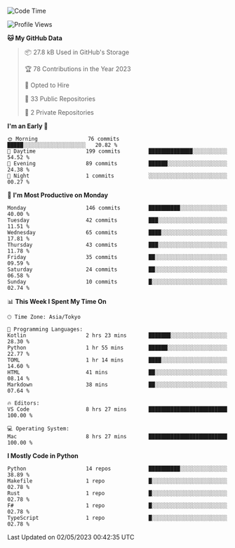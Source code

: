 <!--START_SECTION:waka-->
![Code Time](http://img.shields.io/badge/Code%20Time-653%20hrs%2037%20mins-blue)

![Profile Views](http://img.shields.io/badge/Profile%20Views-0-blue)

**🐱 My GitHub Data** 

> 📦 27.8 kB Used in GitHub's Storage 
 > 
> 🏆 78 Contributions in the Year 2023
 > 
> 💼 Opted to Hire
 > 
> 📜 33 Public Repositories 
 > 
> 🔑 2 Private Repositories 
 > 
**I'm an Early 🐤** 

```text
🌞 Morning                76 commits          █████░░░░░░░░░░░░░░░░░░░░   20.82 % 
🌆 Daytime                199 commits         ██████████████░░░░░░░░░░░   54.52 % 
🌃 Evening                89 commits          ██████░░░░░░░░░░░░░░░░░░░   24.38 % 
🌙 Night                  1 commits           ░░░░░░░░░░░░░░░░░░░░░░░░░   00.27 % 
```
📅 **I'm Most Productive on Monday** 

```text
Monday                   146 commits         ██████████░░░░░░░░░░░░░░░   40.00 % 
Tuesday                  42 commits          ███░░░░░░░░░░░░░░░░░░░░░░   11.51 % 
Wednesday                65 commits          ████░░░░░░░░░░░░░░░░░░░░░   17.81 % 
Thursday                 43 commits          ███░░░░░░░░░░░░░░░░░░░░░░   11.78 % 
Friday                   35 commits          ██░░░░░░░░░░░░░░░░░░░░░░░   09.59 % 
Saturday                 24 commits          ██░░░░░░░░░░░░░░░░░░░░░░░   06.58 % 
Sunday                   10 commits          █░░░░░░░░░░░░░░░░░░░░░░░░   02.74 % 
```


📊 **This Week I Spent My Time On** 

```text
🕑︎ Time Zone: Asia/Tokyo

💬 Programming Languages: 
Kotlin                   2 hrs 23 mins       ███████░░░░░░░░░░░░░░░░░░   28.30 % 
Python                   1 hr 55 mins        ██████░░░░░░░░░░░░░░░░░░░   22.77 % 
TOML                     1 hr 14 mins        ████░░░░░░░░░░░░░░░░░░░░░   14.60 % 
HTML                     41 mins             ██░░░░░░░░░░░░░░░░░░░░░░░   08.14 % 
Markdown                 38 mins             ██░░░░░░░░░░░░░░░░░░░░░░░   07.64 % 

🔥 Editors: 
VS Code                  8 hrs 27 mins       █████████████████████████   100.00 % 

💻 Operating System: 
Mac                      8 hrs 27 mins       █████████████████████████   100.00 % 
```

**I Mostly Code in Python** 

```text
Python                   14 repos            ██████████░░░░░░░░░░░░░░░   38.89 % 
Makefile                 1 repo              █░░░░░░░░░░░░░░░░░░░░░░░░   02.78 % 
Rust                     1 repo              █░░░░░░░░░░░░░░░░░░░░░░░░   02.78 % 
F#                       1 repo              █░░░░░░░░░░░░░░░░░░░░░░░░   02.78 % 
TypeScript               1 repo              █░░░░░░░░░░░░░░░░░░░░░░░░   02.78 % 
```




 Last Updated on 02/05/2023 00:42:35 UTC
<!--END_SECTION:waka-->
